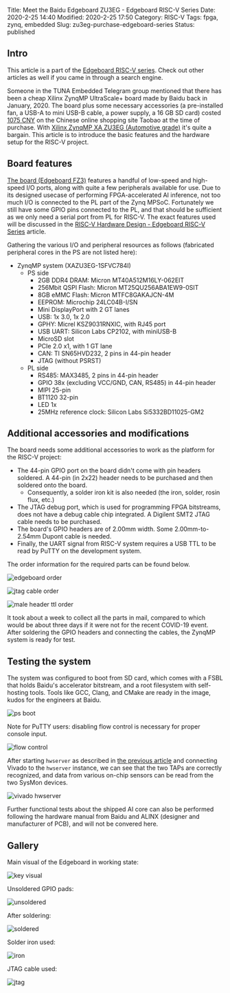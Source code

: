 Title: Meet the Baidu Edgeboard ZU3EG - Edgeboard RISC-V Series
Date: 2020-2-25 14:40
Modified: 2020-2-25 17:50
Category: RISC-V
Tags: fpga, zynq, embedded
Slug: zu3eg-purchase-edgeboard-series
Status: published

## Intro

This article is a part of the [Edgeboard RISC-V series]({filename}edgeboard-series.md).  Check out other articles as well if you came in through a search engine.

Someone in the TUNA Embedded Telegram group mentioned that there has been a cheap Xilinx ZynqMP UltraScale+ board made by Baidu back in January, 2020.  The board plus some necessary accessories (a pre-installed fan, a USB-A to mini USB-B cable, a power supply, a 16 GB SD card) costed [1075 CNY](https://item.taobao.com/item.htm?spm=a1z09.2.0.0.3c502e8d4sqiFv&id=608706046387&_u=p291v2au8805) on the Chinese online shopping site Taobao at the time of purchase.  With [Xilinx ZynqMP XA ZU3EG (Automotive grade)](https://www.xilinx.com/support/documentation/data_sheets/ds894-zynq-ultrascale-plus-overview.pdf) it's quite a bargain.  This article is to introduce the basic features and the hardware setup for the RISC-V project.

## Board features

[The board (Edgeboard FZ3)](https://ai.baidu.com/tech/hardware/deepkit) features a handful of low-speed and high-speed I/O ports, along with quite a few peripherals available for use.  Due to its designed usecase of performing FPGA-accelerated AI inference, not too much I/O is connected to the PL part of the Zynq MPSoC.  Fortunately we still have some GPIO pins connected to the PL, and that should be sufficient as we only need a serial port from PL for RISC-V.  The exact features used will be discussed in the [RISC-V Hardware Design - Edgeboard RISC-V Series]({filename}risc-v-hardware-design.md) article.

Gathering the various I/O and peripheral resources as follows (fabricated peripheral cores in the PS are not listed here):

- ZynqMP system (XAZU3EG-1SFVC784I)
  - PS side
    - 2GB DDR4 DRAM: Micron MT40A512M16LY-062EIT
    - 256Mbit QSPI Flash: Micron MT25QU256ABA1EW9-0SIT
    - 8GB eMMC Flash: Micron MTFC8GAKAJCN-4M
    - EEPROM: Microchip 24LC04B-I/SN
    - Mini DisplayPort with 2 GT lanes
    - USB: 1x 3.0, 1x 2.0
    - GPHY: Micrel KSZ9031RNXIC, with RJ45 port
    - USB UART: Silicon Labs CP2102, with miniUSB-B
    - MicroSD slot
    - PCIe 2.0 x1, with 1 GT lane
    - CAN: TI SN65HVD232, 2 pins in 44-pin header
    - JTAG (without PSRST)
  - PL side
    - RS485: MAX3485, 2 pins in 44-pin header
    - GPIO 38x (excluding VCC/GND, CAN, RS485) in 44-pin header
    - MIPI 25-pin
    - BT1120 32-pin
    - LED 1x
    - 25MHz reference clock: Silicon Labs Si5332BD11025-GM2

## Additional accessories and modifications

The board needs some additional accessories to work as the platform for the RISC-V project:

- The 44-pin GPIO port on the board didn't come with pin headers soldered.  A 44-pin (in 2x22) header needs to be purchased and then soldered onto the board.
  - Consequently, a solder iron kit is also needed (the iron, solder, rosin flux, etc.)
- The JTAG debug port, which is used for programming FPGA bitstreams, does not have a debug cable chip integrated.  A Digilent SMT2 JTAG cable needs to be purchased.
- The board's GPIO headers are of 2.00mm width.  Some 2.00mm-to-2.54mm Dupont cable is needed.
- Finally, the UART signal from RISC-V system requires a USB TTL to be read by PuTTY on the development system.

The order information for the required parts can be found below.

![edgeboard order]({filename}/images/edgeboard-order.png)

![jtag cable order]({filename}/images/jtag-cable-order.png)

![male header ttl order]({filename}/images/male-header-ttl-order.png)

It took about a week to collect all the parts in mail, compared to which would be about three days if it were not for the recent COVID-19 event.  After soldering the GPIO headers and connecting the cables, the ZynqMP system is ready for test.

## Testing the system

The system was configured to boot from SD card, which comes with a FSBL that holds Baidu's accelerator bitstream, and a root filesystem with self-hosting tools.  Tools like GCC, Clang, and CMake are ready in the image, kudos for the engineers at Baidu.

![ps boot]({filename}/images/zynqmp-ps-boot.png)

Note for PuTTY users: disabling flow control is necessary for proper console input.

![flow control]({filename}/images/putty-flow-control.png)

After starting `hwserver` as described in [the previous article]({filename}dev-system-setup.md) and connecting Vivado to the `hwserver` instance, we can see that the two TAPs are correctly recognized, and data from various on-chip sensors can be read from the two SysMon devices.

![vivado hwserver]({filename}/images/vivado-hwserver.png)

Further functional tests about the shipped AI core can also be performed following the hardware manual from Baidu and ALINX (designer and manufacturer of PCB), and will not be convered here.

## Gallery

Main visual of the Edgeboard in working state:

![key visual]({filename}/images/zu3eg-main-view.jpg)

Unsoldered GPIO pads:

![unsoldered]({filename}/images/zu3eg-unsoldered.jpg)

After soldering:

![soldered]({filename}/images/zu3eg-solder-gpio.jpg)

Solder iron used:

![iron]({filename}/images/cheap-solder-iron.jpg)

JTAG cable used:

![jtag]({filename}/images/jtag-cable.jpg)

